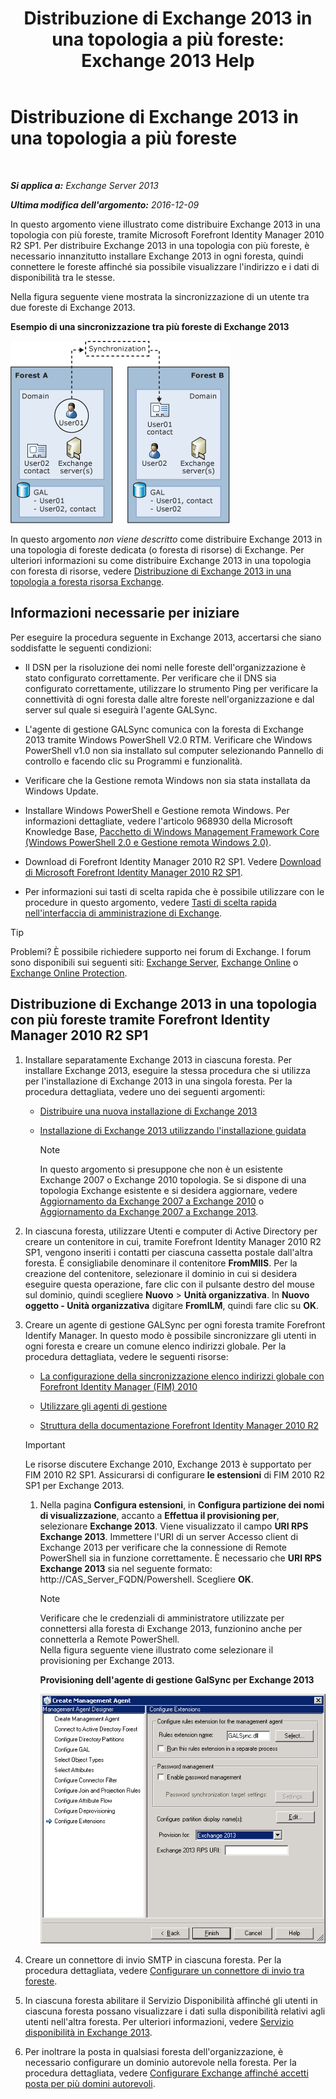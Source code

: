 ﻿---
title: 'Distribuzione di Exchange 2013 in una topologia a più foreste: Exchange 2013 Help'
TOCTitle: Distribuzione di Exchange 2013 in una topologia a più foreste
ms:assetid: 65be650f-d435-4f60-9ff0-5cb88a726abb
ms:mtpsurl: https://technet.microsoft.com/it-it/library/Aa998597(v=EXCHG.150)
ms:contentKeyID: 51407380
ms.date: 05/22/2018
mtps_version: v=EXCHG.150
ms.translationtype: MT
---

# Distribuzione di Exchange 2013 in una topologia a più foreste

 

_**Si applica a:** Exchange Server 2013_

_**Ultima modifica dell'argomento:** 2016-12-09_

In questo argomento viene illustrato come distribuire Exchange 2013 in una topologia con più foreste, tramite Microsoft Forefront Identity Manager 2010 R2 SP1. Per distribuire Exchange 2013 in una topologia con più foreste, è necessario innanzitutto installare Exchange 2013 in ogni foresta, quindi connettere le foreste affinché sia possibile visualizzare l'indirizzo e i dati di disponibilità tra le stesse.

Nella figura seguente viene mostrata la sincronizzazione di un utente tra due foreste di Exchange 2013.

**Esempio di una sincronizzazione tra più foreste di Exchange 2013**

![Esempio di foresta multipla di Exchange 2010](images/Aa998597.df0ba5dd-cb96-4542-98bd-2a425defe317(EXCHG.150).gif "Esempio di foresta multipla di Exchange 2010")

In questo argomento *non viene descritto* come distribuire Exchange 2013 in una topologia di foreste dedicata (o foresta di risorse) di Exchange. Per ulteriori informazioni su come distribuire Exchange 2013 in una topologia con foresta di risorse, vedere [Distribuzione di Exchange 2013 in una topologia a foresta risorsa Exchange](deploy-exchange-2013-in-an-exchange-resource-forest-topology-exchange-2013-help.md).

## Informazioni necessarie per iniziare

Per eseguire la procedura seguente in Exchange 2013, accertarsi che siano soddisfatte le seguenti condizioni:

  - Il DSN per la risoluzione dei nomi nelle foreste dell'organizzazione è stato configurato correttamente. Per verificare che il DNS sia configurato correttamente, utilizzare lo strumento Ping per verificare la connettività di ogni foresta dalle altre foreste nell'organizzazione e dal server sul quale si eseguirà l'agente GALSync.

  - L'agente di gestione GALSync comunica con la foresta di Exchange 2013 tramite Windows PowerShell V2.0 RTM. Verificare che Windows PowerShell v1.0 non sia installato sul computer selezionando Pannello di controllo e facendo clic su Programmi e funzionalità.

  - Verificare che la Gestione remota Windows non sia stata installata da Windows Update.

  - Installare Windows PowerShell e Gestione remota Windows. Per informazioni dettagliate, vedere l'articolo 968930 della Microsoft Knowledge Base, [Pacchetto di Windows Management Framework Core (Windows PowerShell 2.0 e Gestione remota Windows 2.0)](http://go.microsoft.com/fwlink/p/?linkid=3052%26kbid=968930).

  - Download di Forefront Identity Manager 2010 R2 SP1. Vedere [Download di Microsoft Forefront Identity Manager 2010 R2 SP1](https://go.microsoft.com/fwlink/p/?linkid=279868).

  - Per informazioni sui tasti di scelta rapida che è possibile utilizzare con le procedure in questo argomento, vedere [Tasti di scelta rapida nell'interfaccia di amministrazione di Exchange](keyboard-shortcuts-in-the-exchange-admin-center-exchange-online-protection-help.md).


> [!TIP]
> Problemi? È possibile richiedere supporto nei forum di Exchange. I forum sono disponibili sui seguenti siti: <A href="https://go.microsoft.com/fwlink/p/?linkid=60612">Exchange Server</A>, <A href="https://go.microsoft.com/fwlink/p/?linkid=267542">Exchange Online</A> o <A href="https://go.microsoft.com/fwlink/p/?linkid=285351">Exchange Online Protection</A>.



## Distribuzione di Exchange 2013 in una topologia con più foreste tramite Forefront Identity Manager 2010 R2 SP1

1.  Installare separatamente Exchange 2013 in ciascuna foresta. Per installare Exchange 2013, eseguire la stessa procedura che si utilizza per l'installazione di Exchange 2013 in una singola foresta. Per la procedura dettagliata, vedere uno dei seguenti argomenti:
    
      - [Distribuire una nuova installazione di Exchange 2013](deploy-a-new-installation-of-exchange-2013-exchange-2013-help.md)
    
      - [Installazione di Exchange 2013 utilizzando l'installazione guidata](install-exchange-2013-using-the-setup-wizard-exchange-2013-help.md)
        

        > [!NOTE]
        > In questo argomento si presuppone che non è un esistente Exchange&nbsp;2007 o Exchange&nbsp;2010 topologia. Se si dispone di una topologia Exchange esistente e si desidera aggiornare, vedere <A href="upgrade-from-exchange-2010-to-exchange-2013-exchange-2013-help.md">Aggiornamento da Exchange&nbsp;2007 a Exchange&nbsp;2010</A> o <A href="upgrade-from-exchange-2007-to-exchange-2013-exchange-2013-help.md">Aggiornamento da Exchange&nbsp;2007 a Exchange&nbsp;2013</A>.



2.  In ciascuna foresta, utilizzare Utenti e computer di Active Directory per creare un contenitore in cui, tramite Forefront Identity Manager 2010 R2 SP1, vengono inseriti i contatti per ciascuna cassetta postale dall'altra foresta. È consigliabile denominare il contenitore **FromMIIS**. Per la creazione del contenitore, selezionare il dominio in cui si desidera eseguire questa operazione, fare clic con il pulsante destro del mouse sul dominio, quindi scegliere **Nuovo** \> **Unità organizzativa**. In **Nuovo oggetto - Unità organizzativa** digitare **FromILM**, quindi fare clic su **OK**.

3.  Creare un agente di gestione GALSync per ogni foresta tramite Forefront Identify Manager. In questo modo è possibile sincronizzare gli utenti in ogni foresta e creare un comune elenco indirizzi globale. Per la procedura dettagliata, vedere le seguenti risorse:
    
      - [La configurazione della sincronizzazione elenco indirizzi globale con Forefront Identity Manager (FIM) 2010](https://go.microsoft.com/fwlink/p/?linkid=279869)
    
      - [Utilizzare gli agenti di gestione](https://go.microsoft.com/fwlink/p/?linkid=279870)
    
      - [Struttura della documentazione Forefront Identity Manager 2010 R2](https://go.microsoft.com/fwlink/p/?linkid=279871)
    

    > [!IMPORTANT]
    > Le risorse discutere Exchange&nbsp;2010, Exchange 2013 è supportato per FIM 2010 R2 SP1. Assicurarsi di configurare <STRONG>le estensioni</STRONG> di FIM 2010 R2 SP1 per Exchange 2013.

    
    1.  Nella pagina **Configura estensioni**, in **Configura partizione dei nomi di visualizzazione**, accanto a **Effettua il provisioning per**, selezionare **Exchange 2013**. Viene visualizzato il campo **URI RPS Exchange 2013**. Immettere l'URI di un server Accesso client di Exchange 2013 per verificare che la connessione di Remote PowerShell sia in funzione correttamente. È necessario che **URI RPS Exchange 2013** sia nel seguente formato: http://CAS\_Server\_FQDN/Powershell. Scegliere **OK**.
        

        > [!NOTE]
        > Verificare che le credenziali di amministratore utilizzate per connettersi alla foresta di Exchange 2013, funzionino anche per connetterla a Remote PowerShell.<BR>Nella figura seguente viene illustrato come selezionare il provisioning per Exchange 2013.

        
        **Provisioning dell'agente di gestione GalSync per Exchange 2013**
        
        ![Provisioning dell'agente di gestione di Exchange 2010](images/Aa998597.8f403cda-e5e4-4edf-887f-c1ed46cee3f5(EXCHG.150).gif "Provisioning dell'agente di gestione di Exchange 2010")  

4.  Creare un connettore di invio SMTP in ciascuna foresta. Per la procedura dettagliata, vedere [Configurare un connettore di invio tra foreste](configure-a-cross-forest-send-connector-exchange-2013-help.md).

5.  In ciascuna foresta abilitare il Servizio Disponibilità affinché gli utenti in ciascuna foresta possano visualizzare i dati sulla disponibilità relativi agli utenti nell'altra foresta. Per ulteriori informazioni, vedere [Servizio disponibilità in Exchange 2013](availability-service-in-exchange-2013-exchange-2013-help.md).

6.  Per inoltrare la posta in qualsiasi foresta dell'organizzazione, è necessario configurare un dominio autorevole nella foresta. Per la procedura dettagliata, vedere [Configurare Exchange affinché accetti posta per più domini autorevoli](configure-exchange-to-accept-mail-for-multiple-authoritative-domains-exchange-2013-help.md).

